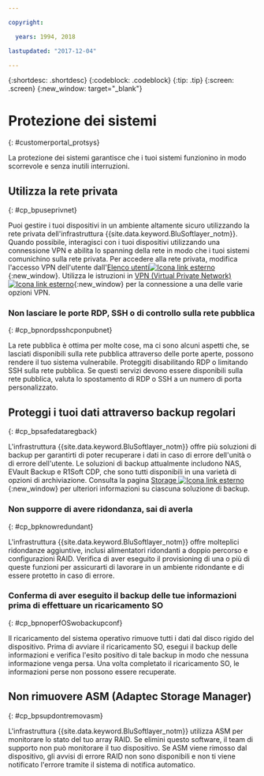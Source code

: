 ```yaml
---

copyright:

  years: 1994, 2018

lastupdated: "2017-12-04"

---
```


{:shortdesc: .shortdesc}
{:codeblock: .codeblock}
{:tip: .tip}
{:screen: .screen}
{:new_window: target="_blank"}


# Protezione dei sistemi
{: #customerportal_protsys}

La protezione dei sistemi garantisce che i tuoi sistemi funzionino in modo scorrevole e senza inutili interruzioni.

## Utilizza la rete privata
{: #cp_bpuseprivnet}

Puoi gestire i tuoi dispositivi in un ambiente altamente sicuro utilizzando la rete privata dell'infrastruttura {{site.data.keyword.BluSoftlayer_notm}}. Quando possibile, interagisci con i tuoi dispositivi utilizzando una connessione VPN e abilita lo spanning della rete in modo che i tuoi sistemi comunichino sulla rete privata. Per accedere alla rete privata, modifica l'accesso VPN dell'utente dall'[Elenco utenti![Icona link esterno](../icons/launch-glyph.svg)](https://control.softlayer.com/account/user/list){:new_window}. Utilizza le istruzioni in [VPN (Virtual Private Network) ![Icona link esterno](../icons/launch-glyph.svg)](http://www.softlayer.com/vpn-access){:new_window} per la connessione a una delle varie opzioni VPN.

### Non lasciare le porte RDP, SSH o di controllo sulla rete pubblica
{: #cp_bpnordpsshcponpubnet}

La rete pubblica è ottima per molte cose, ma ci sono alcuni aspetti che, se lasciati disponibili sulla rete pubblica attraverso delle porte aperte, possono rendere il tuo sistema vulnerabile. Proteggiti disabilitando RDP o limitando SSH sulla rete pubblica. Se questi servizi devono essere disponibili sulla rete pubblica, valuta lo spostamento di RDP o SSH a un numero di porta personalizzato.

## Proteggi i tuoi dati attraverso backup regolari
{: #cp_bpsafedataregback}

L'infrastruttura {{site.data.keyword.BluSoftlayer_notm}} offre più soluzioni di backup per garantirti di poter recuperare i dati in caso di errore dell'unità o di errore dell'utente. Le soluzioni di backup attualmente includono NAS, EVault Backup e R1Soft CDP, che sono tutti disponibili in una varietà di opzioni di archiviazione. Consulta la pagina [Storage ![Icona link esterno](../icons/launch-glyph.svg)](http://www.softlayer.com/services/storagelayer/){:new_window} per ulteriori informazioni su ciascuna soluzione di backup.

### Non supporre di avere ridondanza, sai di averla
{: #cp_bpknowredundant}

L'infrastruttura {{site.data.keyword.BluSoftlayer_notm}} offre molteplici ridondanze aggiuntive, inclusi alimentatori ridondanti a doppio percorso e configurazioni RAID. Verifica di aver eseguito il provisioning di una o più di queste funzioni per assicurarti di lavorare in un ambiente ridondante e di essere protetto in caso di errore.

### Conferma di aver eseguito il backup delle tue informazioni prima di effettuare un ricaricamento SO
{: #cp_bpnoperfOSwobackupconf}

Il ricaricamento del sistema operativo rimuove tutti i dati dal disco rigido del dispositivo. Prima di avviare il ricaricamento SO, esegui il backup delle informazioni e verifica l'esito positivo di tale backup in modo che nessuna informazione venga persa. Una volta completato il ricaricamento SO, le informazioni perse non possono essere recuperate.

## Non rimuovere ASM (Adaptec Storage Manager)
{: #cp_bpsupdontremovasm}

 L'infrastruttura {{site.data.keyword.BluSoftlayer_notm}} utilizza ASM per monitorare lo stato del tuo array RAID. Se elimini questo software, il team di supporto non può monitorare il tuo dispositivo. Se ASM viene rimosso dal dispositivo, gli avvisi di errore RAID non sono disponibili e non ti viene notificato l'errore tramite il sistema di notifica automatico. 
